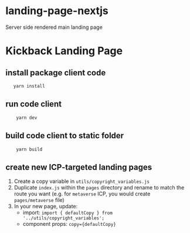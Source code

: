 # landing-page-nextjs
Server side rendered main landing page

# Kickback Landing Page

## install package client code

```
   yarn install
```

## run code client

```
    yarn dev
```


## build code client to static folder

```
    yarn build 
```

## create new ICP-targeted landing pages

1. Create a copy variable in `utils/copyright_variables.js`
2. Duplicate `index.js` within the `pages` directory and rename to match the route you want (e.g. for `metaverse` ICP, you would create `pages/metaverse` file)
3. In your new page, update:
    - import: `import { defaultCopy } from '../utils/copyright_variables';`
    - component props: `copy={defaultCopy}`
